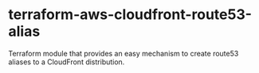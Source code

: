 # terraform-aws-cloudfront-route53-alias

Terraform module that provides an easy mechanism to create route53 aliases to a CloudFront distribution.

